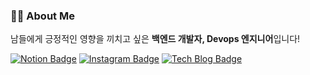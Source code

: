 ### 👨‍💻 About Me
남들에게 긍정적인 영향을 끼치고 싶은 **백엔드 개발자, Devops 엔지니어**입니다!

<div>
  
  [![Notion Badge](https://img.shields.io/badge/-Portfolio-000000?logo=Notion)](https://www.notion.so/jaeseongdev/Jaeseong-Park-07ebffdf36414604a7fb8a4cca6a08ed)
  [![Instagram Badge](https://img.shields.io/badge/-Instagram-dd2a7b?style=flat-square&logo=instagram&logoColor=white&link=https://www.instagram.com/helpful_dev/)](https://www.instagram.com/helpful_dev/)
  [![Tech Blog Badge](http://img.shields.io/badge/-Tech%20blog-black?style=flat-square&logo=github&link=https://jaeseongdev.github.io/)](https://jaeseongdev.github.io/)

</div>
